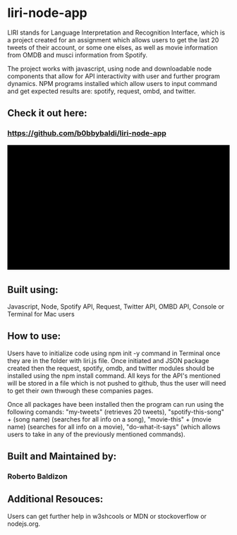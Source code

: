 # liri-node-app

LIRI stands for Language Interpretation and Recognition Interface, which is a project created for an assignment which allows users to get the last 20 tweets of their account, or some one elses, as well as movie information from OMDB and musci information from Spotify. 

The project works with javascript, using node and downloadable node components that allow for API interactivity with user and further program dynamics. NPM programs installed which allow users to input command and get expected results are: spotify, request, ombd, and twitter. 

## Check it out here:

### https://github.com/b0bbybaldi/liri-node-app

![](zoom_0.gif)

## Built using:

Javascript, Node, Spotify API, Request, Twitter API, OMBD API, Console or Terminal for Mac users

## How to use:

Users have to initialize code using npm init -y command in Terminal once they are in the folder with liri.js file. Once initiated and JSON package created then the request, spotify, omdb, and twitter modules should be installed using the npm install command. All keys for the API's mentioned will be stored in a file which is not pushed to github, thus the user will need to get their own thwough these companies pages. 

Once all packages have been installed then the program can run using the following comands: "my-tweets" (retrieves 20 tweets), "spotify-this-song" + (song name) (searches for all info on a song), "movie-this" + (movie name) (searches for all info on a movie), "do-what-it-says" (which allows users to take in any of the previously mentioned commands).

## Built and Maintained by:

### Roberto Baldizon

## Additional Resouces:
Users can get further help in w3shcools or MDN or stockoverflow or nodejs.org.
